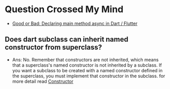 # Question Crossed My Mind
- [Good or Bad: Declaring main method async in Dart / Flutter](https://stackoverflow.com/questions/56129121/good-or-bad-declaring-main-method-async-in-dart-flutter)

## Does dart subclass can inherit named constructor from superclass?
- Ans: No. Remember that constructors are not inherited, which means that a superclass's named constructor is not inherited by a subclass. If you want a subclass to be created with a named constructor defined in the superclass, you must implement that constructor in the subclass.
for more detail read [Constructor](https://dart.dev/language/constructors#:~:text=Named%20constructors,-Use%20a%20named&text=Remember%20that%20constructors%20are%20not,that%20constructor%20in%20the%20subclass.)